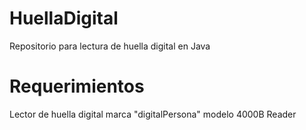 # HuellaDigital
Repositorio para lectura de huella digital en Java

# Requerimientos
Lector de huella digital marca "digitalPersona" modelo 4000B Reader
